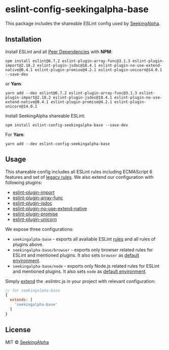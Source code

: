 # eslint-config-seekingalpha-base

This package includes the shareable ESLint config used by [SeekingAlpha](https://seekingalpha.com/).

## Installation

Install ESLint and all [Peer Dependencies](https://nodejs.org/en/blog/npm/peer-dependencies/) with **NPM**:

    npm install eslint@6.7.2 eslint-plugin-array-func@3.1.3 eslint-plugin-import@2.18.2 eslint-plugin-jsdoc@18.4.1 eslint-plugin-no-use-extend-native@0.4.1 eslint-plugin-promise@4.2.1 eslint-plugin-unicorn@14.0.1 --save-dev

or **Yarn**:

    yarn add --dev eslint@6.7.2 eslint-plugin-array-func@3.1.3 eslint-plugin-import@2.18.2 eslint-plugin-jsdoc@18.4.1 eslint-plugin-no-use-extend-native@0.4.1 eslint-plugin-promise@4.2.1 eslint-plugin-unicorn@14.0.1


Install SeekingAlpha shareable ESLint:

    npm install eslint-config-seekingalpha-base --save-dev

For **Yarn**:

    yarn add --dev eslint-config-seekingalpha-base

## Usage

This shareable config includes all ESLint rules including ECMAScript 6 features and set of [legacy rules](https://eslint.org/docs/rules/#deprecated). We also extend our configuration with following plugins:

* [eslint-plugin-import](https://github.com/benmosher/eslint-plugin-import)
* [eslint-plugin-array-func](https://github.com/freaktechnik/eslint-plugin-array-func)
* [eslint-plugin-jsdoc](https://github.com/gajus/eslint-plugin-jsdoc)
* [eslint-plugin-no-use-extend-native](https://github.com/dustinspecker/eslint-plugin-no-use-extend-native)
* [eslint-plugin-promise](https://github.com/xjamundx/eslint-plugin-promise)
* [eslint-plugin-unicorn](https://github.com/sindresorhus/eslint-plugin-unicorn)

We expose three configurations:

* `seekingalpha-base` - exports all avaliable ESLint [rules](https://eslint.org/docs/rules/) and all rules of plugins above.
* `seekingalpha-base/browser` - exports only browser related rules for ESLint and mentioned plugins. It also sets `browser` as [default environment](https://eslint.org/docs/user-guide/configuring#specifying-environments).
* `seekingalpha-base/node` - exports only Node.js related rules for ESLint and mentioned plugins. It also sets `node` as [default environment](https://eslint.org/docs/user-guide/configuring#specifying-environments).


Simply [extend](https://eslint.org/docs/user-guide/configuring#extending-configuration-files) the .eslintrc.js in your project with relevant configuration:

```javascript
// for seekingalpha-base
{
  extends: [
    'seekingalpha-base'
  ]
}
```

## License

MIT © [SeekingAlpha](https://seekingalpha.com/)

